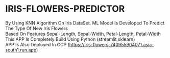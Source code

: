 # IRIS-FLOWERS-PREDICTOR
By Using KNN Algorithm On Iris DataSet. ML Model Is Developed To Predict The Type Of New Iris Flowers
<br>
Based On Features Sepal-Length, Sepal-Width, Petal-Length, Petal-Width
<br>
This APP Is Completely Build Using Python (streamlit,sklearn)
<br>
APP Is Also Deployed In GCP (https://iris-flowers-740955904071.asia-south1.run.app)
